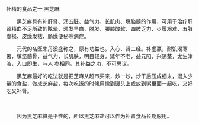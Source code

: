补精的食品之一 黑芝麻


　　黑芝麻具有补肝肾、润五脏、益气力、长肌肉、填脑髓的作用，可用于治疗肝肾精血不足所致的眩晕、须发早白、脱发、腰膝酸软、四肢乏力、步履艰难、五脏虚损、皮燥发枯、肠燥便秘等病症。

　　元代的名医朱丹溪盛称之，原有功益也。入心、肾二经。补虚赢，耐饥渴寒暑，填坚髓骨，益气力，长肌肤，明目轻身，延年不老，益元阳，兴阴茎，尤生津液，入口即生，与人 参相同。其补益之功，不可思议。

　　黑芝麻最好的吃法就是把芝麻从超市买来，炒一炒，炒干后压成细末，混入少量的食盐，做成芝麻盐，每次吃饭的时候用撒到馒头上或放到粥里面一起吃，又好吃又补肾。

　

　　因为黑芝麻算是平性的，所以黑芝麻盐可以作为补肾食品长期服用。
